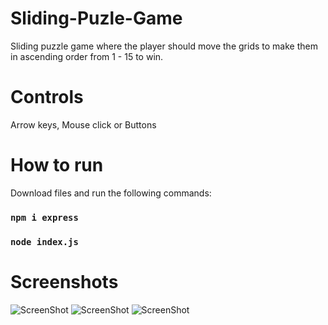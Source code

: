 # Sliding-Puzle-Game
Sliding puzzle game where the player should move the grids to make them in ascending order from 1 - 15 to win.

# Controls
Arrow keys,
Mouse click
or Buttons
<!-- 
# Functionalities
Number of moves counter 
and reset game button -->

# How to run 
Download files and run the following commands:
### `npm i express`
### `node index.js`

# Screenshots
![ScreenShot](https://raw.github.com/Pegassos/Sliding-Puzle-Game/main/Screenshots/game-start.jpg)
![ScreenShot](https://raw.github.com/Pegassos/Sliding-Puzle-Game/main/Screenshots/game-victory.jpg)
![ScreenShot](https://raw.github.com/Pegassos/Sliding-Puzle-Game/main/Screenshots/victory.jpg)
